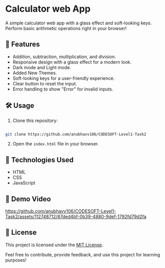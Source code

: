 # Calculator web App

A simple calculator web app with a glass effect and soft-looking keys. Perform basic arithmetic operations right in your browser!

## 🚀 Features

- Addition, subtraction, multiplication, and division.
- Responsive design with a glass effect for a modern look.
- Dark mode and Light mode.
- Added New Themes.
- Soft-looking keys for a user-friendly experience.
- Clear button to reset the input.
- Error handling to show "Error" for invalid inputs.

## 🛠️ Usage

1. Clone this repository: 
```bash 

git clone https://github.com/anubhavv106/CODESOFT-Level1-Task2
   ```
2. Open the `index.html` file in your browser.

## 🧰 Technologies Used

- HTML
- CSS
- JavaScript

## 🎥 Demo Video

https://github.com/anubhavv106/CODESOFT-Level1-Task2/assets/112748712/87ded4bf-0b39-4880-9def-1792fd79d2fa

## 📝 License

This project is licensed under the [MIT License](LICENSE).

Feel free to contribute, provide feedback, and use this project for learning purposes!
